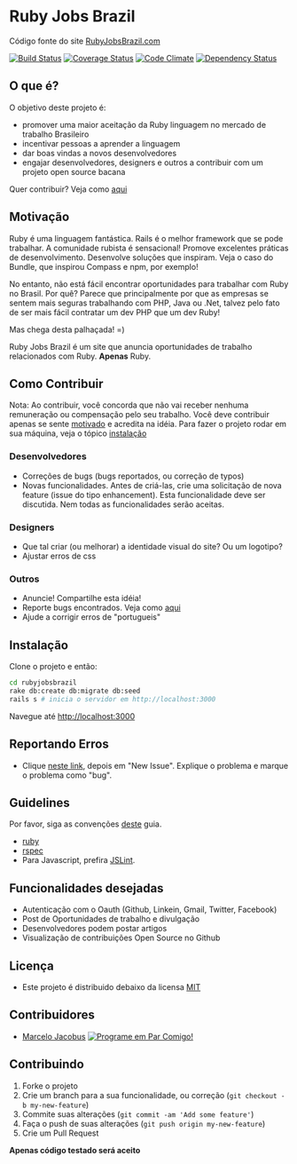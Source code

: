 Ruby Jobs Brazil
==============

Código fonte do site [RubyJobsBrazil.com](http://rubyjobsbrazil.com)

[![Build Status](https://travis-ci.org/mjacobus/rubyjobsbrazil.png?branch=master)](https://travis-ci.org/mjacobus/rubyjobsbrazil)
[![Coverage Status](https://coveralls.io/repos/mjacobus/rubyjobsbrazil/badge.png)](https://coveralls.io/r/mjacobus/rubyjobsbrazil)
[![Code Climate](https://codeclimate.com/github/mjacobus/rubyjobsbrazil.png)](https://codeclimate.com/github/mjacobus/rubyjobsbrazil)
[![Dependency Status](https://gemnasium.com/mjacobus/rubyjobsbrazil.png)](https://gemnasium.com/mjacobus/rubyjobsbrazil)

O que é?
----------------

O objetivo deste projeto é:

- promover uma maior aceitação da Ruby linguagem no mercado de trabalho Brasileiro
- incentivar pessoas a aprender a linguagem
- dar boas vindas a novos desenvolvedores
- engajar desenvolvedores, designers e outros a contribuir com um projeto open source bacana

Quer contribuir? Veja como [aqui](#como-contribuir)


Motivação
---------

Ruby é uma linguagem fantástica. Rails é o melhor framework que se pode trabalhar. A comunidade rubista é sensacional!
Promove excelentes práticas de desenvolvimento. Desenvolve soluções que inspiram. Veja o caso do Bundle, que inspirou Compass e npm, por exemplo!

No entanto, não está fácil encontrar oportunidades para trabalhar com Ruby no Brasil. Por quê? Parece que principalmente por que as empresas se sentem mais seguras trabalhando com PHP, Java ou .Net,
talvez pelo fato de ser mais fácil contratar um dev PHP que um dev Ruby!

Mas chega desta palhaçada! =)

Ruby Jobs Brazil é um site que anuncia oportunidades de trabalho relacionados com Ruby. __Apenas__ Ruby.


Como Contribuir
---------------

Nota: Ao contribuir, você concorda que não vai receber nenhuma remuneração ou compensação pelo seu trabalho. Você deve contribuir apenas se sente [motivado](#motivação) e acredita na idéia. Para fazer o projeto rodar em sua máquina, veja o tópico [instalação](#instalacao)

### Desenvolvedores

- Correções de bugs (bugs reportados, ou correção de typos)
- Novas funcionalidades. Antes de criá-las, crie uma solicitação de nova feature (issue do tipo enhancement). Esta funcionalidade deve ser discutida. Nem todas as funcionalidades serão aceitas.

### Designers
- Que tal criar (ou melhorar) a identidade visual do site? Ou um logotipo?
- Ajustar erros de css


### Outros
- Anuncie! Compartilhe esta idéia!
- Reporte bugs encontrados. Veja como [aqui](#reportando-erros)
- Ajude a corrigir erros de "portugueis"


Instalação
--------------

Clone o projeto e então:

```bash
cd rubyjobsbrazil
rake db:create db:migrate db:seed
rails s # inicia o servidor em http://localhost:3000
```
Navegue até [http://localhost:3000](http://localhost:3000)


Reportando Erros
--------------
- Clique [neste link](https://github.com/mjacobus/rubyjobsbrazil/issues), depois em "New Issue". Explique o problema e marque o problema como "bug".


Guidelines
----------

Por favor, siga as convenções [deste](http://guidelines.plataformatec.com.br) guia.

- [ruby](http://guidelines.plataformatec.com.br/ruby.html)
- [rspec](http://guidelines.plataformatec.com.br/rspec.html)
- Para Javascript, prefira [JSLint](http://www.jslint.com/).

Funcionalidades desejadas
------------------------
- Autenticação com o Oauth (Github, Linkein, Gmail, Twitter, Facebook)
- Post de Oportunidades de trabalho e divulgação
- Desenvolvedores podem postar artigos
- Visualização de contribuições Open Source no Github


Licença
--------------
- Este projeto é distribuido debaixo da licensa [MIT](https://github.com/mjacobus/rubyjobsbrazil/blob/master/MIT-LICENSE.md)

Contribuidores
--------------

- [Marcelo Jacobus](https://github.com/mjacobus) [![Programe em Par Comigo!](http://pairprogramwith.me/badge.png "Programe em Par Comigo!")](mailto:marcelo.jacobus@gmail.com?subject=Pair%20program%20with%20me)

## Contribuindo

1. Forke o projeto
2. Crie um branch para a sua funcionalidade, ou correção (`git checkout -b my-new-feature`)
3. Commite suas alterações (`git commit -am 'Add some feature'`)
4. Faça o push de suas alterações (`git push origin my-new-feature`)
5. Crie um Pull Request

**Apenas código testado será aceito**
